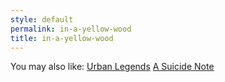 ```yaml
---
style: default
permalink: in-a-yellow-wood
title: in-a-yellow-wood
---
```

You may also like:
[Urban Legends](http://scp-wiki.net/urban-legends)
[A Suicide Note](http://scp-wiki.net/a-suicide-note)